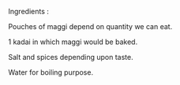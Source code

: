 Ingredients :

Pouches of maggi depend on quantity we can eat.

1 kadai in which maggi would be baked.

Salt and spices depending upon taste.

Water for boiling purpose.